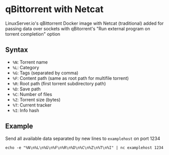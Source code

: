 qBittorrent with Netcat
=======================

LinuxServer.io's qBittorrent Docker image with Netcat (traditional) added for passing data over sockets with qBitorrent's "Run external program on torrent completion" option


Syntax
------

* `%N`: Torrent name
* `%L`: Category
* `%G`: Tags (separated by comma)
* `%F`: Content path (same as root path for multifile torrent)
* `%R`: Root path (first torrent subdirectory path)
* `%D`: Save path
* `%C`: Number of files
* `%Z`: Torrent size (bytes)
* `%T`: Current tracker
* `%I`: Info hash


Example
-------

Send all available data separated by new lines to `examplehost` on port 1234

`echo -e "%N\n%L\n%G\n%F\n%R\n%D\n%C\n%Z\n%T\n%I" | nc examplehost 1234`
